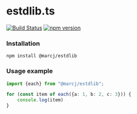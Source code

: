 # estdlib.ts

[![Build Status](https://travis-ci.com/marcj/estdlib.ts.svg?branch=master)](https://travis-ci.com/marcj/estdlib.ts)
[![npm version](https://badge.fury.io/js/%40marcj%2Festdlib.svg)](https://badge.fury.io/js/%40marcj%2Festdlib)

### Installation

```
npm install @marcj/estdlib
```


### Usage example

```typescript
import {each} from "@marcj/estdlib";

for (const item of each({a: 1, b: 2, c: 3})) {
    console.log(item)
}
```
